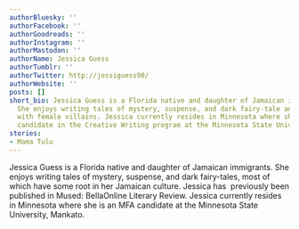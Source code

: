```yaml
---
authorBluesky: ''
authorFacebook: ''
authorGoodreads: ''
authorInstagram: ''
authorMastodon: ''
authorName: Jessica Guess
authorTumblr: ''
authorTwitter: http://jessiguess90/
authorWebsite: ''
posts: []
short_bio: Jessica Guess is a Florida native and daughter of Jamaican immigrants.
  She enjoys writing tales of mystery, suspense, and dark fairy-tale and reads anything
  with female villains. Jessica currently resides in Minnesota where she is an MFA
  candidate in the Creative Writing program at the Minnesota State University, Mankato.
stories:
- Mama Tulu
---
```


Jessica Guess is a Florida native and daughter of Jamaican immigrants. She enjoys writing tales of mystery, suspense, and dark fairy-tales, most of which have some root in her Jamaican culture. Jessica has  previously been published in Mused: BellaOnline Literary Review. Jessica currently resides in Minnesota where she is an MFA candidate at the Minnesota State University, Mankato.